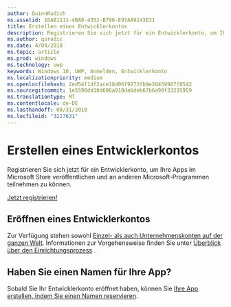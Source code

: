 ```yaml
---
author: QuinnRadich
ms.assetid: 16AB1111-4BA8-4352-B796-E97AA9243E31
title: Erstellen eines Entwicklerkontos
description: Registrieren Sie sich jetzt für ein Entwicklerkonto, um Ihre Apps im Microsoft Store veröffentlichen und an anderen Microsoft-Programmen teilnehmen zu können.
ms.author: quradic
ms.date: 4/04/2018
ms.topic: article
ms.prod: windows
ms.technology: uwp
keywords: Windows 10, UWP, Anmelden, Entwicklerkonto
ms.localizationpriority: medium
ms.openlocfilehash: 2ed54f1df2ace18d06f9273fb9e26459907f8542
ms.sourcegitcommit: 1e5590dd10d606a910da6deb67b6a98f33235959
ms.translationtype: MT
ms.contentlocale: de-DE
ms.lasthandoff: 08/31/2018
ms.locfileid: "3227631"
---
```

# <a name="create-a-developer-account"></a>Erstellen eines Entwicklerkontos

Registrieren Sie sich jetzt für ein Entwicklerkonto, um Ihre Apps im Microsoft Store veröffentlichen und an anderen Microsoft-Programmen teilnehmen zu können.

[Jetzt registrieren!](http://go.microsoft.com/fwlink/p/?LinkId=615100)

## <a name="opening-your-developer-account"></a>Eröffnen eines Entwicklerkontos

Zur Verfügung stehen sowohl [Einzel- als auch Unternehmenskonten auf der ganzen Welt](../publish/account-types-locations-and-fees.md). Informationen zur Vorgehensweise finden Sie unter [Überblick über den Einrichtungsprozess](../publish/opening-a-developer-account.md) .

## <a name="have-a-name-for-your-app"></a>Haben Sie einen Namen für Ihre App?

Sobald Sie Ihr Entwicklerkonto eröffnet haben, können Sie [Ihre App erstellen, indem Sie einen Namen reservieren](https://msdn.microsoft.com/library/windows/apps/JJ657967).

